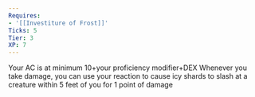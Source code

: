 ```yaml
---
Requires:
- '[[Investiture of Frost]]'
Ticks: 5
Tier: 3
XP: 7
---
```


Your AC is at minimum 10+your proficiency modifier+DEX Whenever you take damage, you can use your reaction to cause icy shards to slash at a creature within 5 feet of you for 1 point of damage